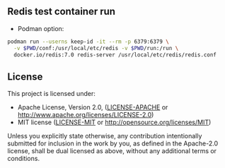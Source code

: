 ## Redis test container run

- Podman option:

```bash
podman run --userns keep-id -it --rm -p 6379:6379 \
  -v $PWD/conf:/usr/local/etc/redis -v $PWD/run:/run \
  docker.io/redis:7.0 redis-server /usr/local/etc/redis/redis.conf
```

## License

This project is licensed under:

- Apache License, Version 2.0, ([LICENSE-APACHE](LICENSE-APACHE) or http://www.apache.org/licenses/LICENSE-2.0)
- MIT license ([LICENSE-MIT](LICENSE-MIT) or http://opensource.org/licenses/MIT)

Unless you explicitly state otherwise, any contribution intentionally submitted for inclusion in the work by you, as
defined in the Apache-2.0 license, shall be dual licensed as above, without any additional terms or conditions.
